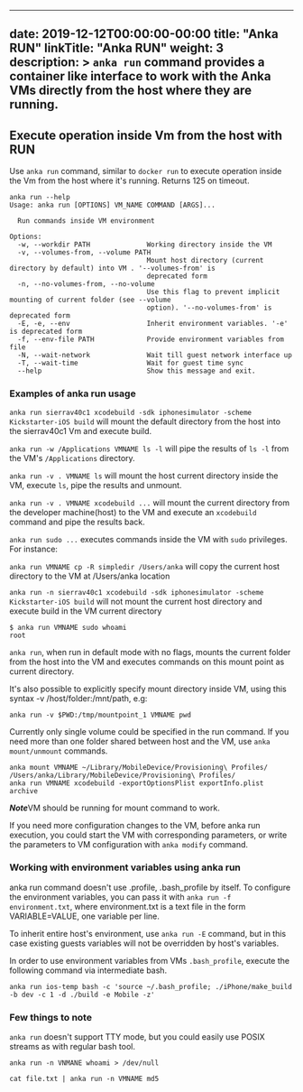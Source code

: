 

---
date: 2019-12-12T00:00:00-00:00
title: "Anka RUN"
linkTitle: "Anka RUN"
weight: 3
description: >
  `anka run` command provides a container like interface to work with the Anka VMs directly from the host where they are running.  
---

## Execute operation inside Vm from the host with RUN
Use `anka run` command, similar to `docker run` to execute operation inside the Vm from the host where it's running. Returns 125 on timeout.
```
anka run --help
Usage: anka run [OPTIONS] VM_NAME COMMAND [ARGS]...

  Run commands inside VM environment

Options:
  -w, --workdir PATH              Working directory inside the VM
  -v, --volumes-from, --volume PATH
                                  Mount host directory (current directory by default) into VM . '--volumes-from' is
                                  deprecated form
  -n, --no-volumes-from, --no-volume
                                  Use this flag to prevent implicit mounting of current folder (see --volume
                                  option). '--no-volumes-from' is deprecated form
  -E, -e, --env                   Inherit environment variables. '-e' is deprecated form
  -f, --env-file PATH             Provide environment variables from file
  -N, --wait-network              Wait till guest network interface up
  -T, --wait-time                 Wait for guest time sync
  --help                          Show this message and exit.
```


### Examples of anka run usage

`anka run sierrav40c1 xcodebuild -sdk iphonesimulator -scheme Kickstarter-iOS build` will mount the default directory from the host into the sierrav40c1 Vm and execute build.

`anka run -w /Applications VMNAME ls -l` will pipe the results of `ls -l` from the VM's `/Applications` directory.

`anka run -v . VMNAME ls` will mount the host current directory inside the VM, execute `ls`, pipe the results and unmount.

`anka run -v . VMNAME xcodebuild ...` will mount the current directory from the developer machine(host) to the VM and execute an `xcodebuild` command and pipe the results back.

`anka run sudo ...` executes commands inside the VM with `sudo` privileges. For instance:

`anka run VMNAME cp -R simpledir /Users/anka` will copy the current host directory to the VM at /Users/anka location

`anka run -n sierrav40c1 xcodebuild -sdk iphonesimulator -scheme Kickstarter-iOS build` will not mount the current host directory and execute build in the VM current directory

```
$ anka run VMNAME sudo whoami
root
```
`anka run`, when run in default mode with no flags, mounts the current folder from the host into the VM and executes commands on this mount point as current directory.

It's also possible to explicitly specify mount directory inside VM, using this syntax -v /host/folder:/mnt/path, e.g:

```
anka run -v $PWD:/tmp/mountpoint_1 VMNAME pwd

```

Currently only single volume could be specified in the run command. If you need more than one folder shared between host and the VM, use `anka mount/unmount` commands.

```
anka mount VMNAME ~/Library/MobileDevice/Provisioning\ Profiles/ /Users/anka/Library/MobileDevice/Provisioning\ Profiles/
anka run VMNAME xcodebuild -exportOptionsPlist exportInfo.plist archive
```
***Note***VM should be running for mount command to work.

If you need more configuration changes to the VM, before anka run execution, you could start the VM with corresponding parameters, or write the parameters to VM configuration with `anka modify` command.

### Working with environment variables using anka run

anka run command doesn't use .profile, .bash_profile by itself. To configure the environment variables, you can pass it with `anka run -f environment.txt`, where environment.txt is a text file in the form VARIABLE=VALUE, one variable per line.

To inherit entire host's environment, use `anka run -E` command, but in this case existing guests variables will not be overridden by host's variables.

In order to use environment variables from VMs `.bash_profile`, execute the following command via intermediate bash.

`anka run ios-temp bash -c 'source ~/.bash_profile; ./iPhone/make_build -b dev -c 1 -d ./build -e Mobile -z'`


### Few things to note

`anka run` doesn't support TTY mode, but you could easily use POSIX streams as with regular bash tool.

`anka run -n VNMANE whoami > /dev/null`  

`cat file.txt | anka run -n VMNAME md5`




